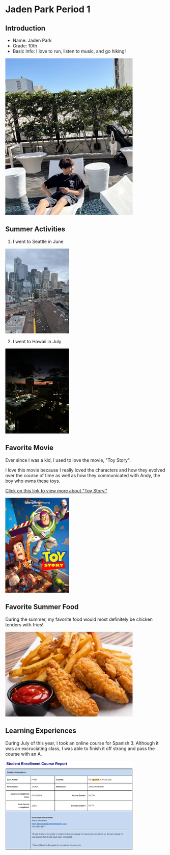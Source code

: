 # **Jaden Park Period 1**

## Introduction
- Name: Jaden Park
- Grade: 10th
- Basic Info: I love to run, listen to music, and go hiking!

<img src="me.jpg" width="400px">

## Summer Activities
1. I went to Seattle in June 

<img src="seattle.jpg" width="200px">

2. I went to Hawaii in July

<img src="hawaii.jpg" width="200px">

## Favorite Movie
Ever since I was a kid, I used to love the movie, "Toy Story". 

I love this movie because I really loved the characters and how they evolved over the course of time as well as how they communicated with Andy, the boy who owns these toys. 

[Click on this link to view more about "Toy Story."](https://en.wikipedia.org/wiki/Toy_Story)

<img src="toystory.jpg" width="200px">

## Favorite Summer Food
During the summer, my favorite food would most definitely be chicken tenders with fries!

<img src="chickentenders.jpg" width="400px">

## Learning Experiences
During July of this year, I took an online course for Spanish 3. Although it was an excruciating class, I was able to finish it off strong and pass the course with an A. 

<img src="Screenshot 2024-08-14 5.14.24 PM.png" width="400px">
